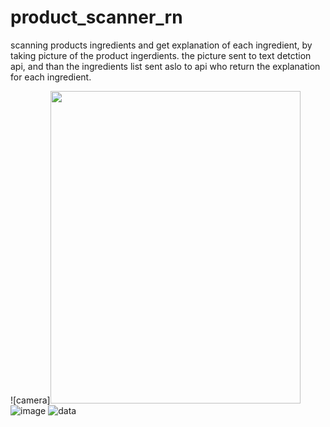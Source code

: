 # product_scanner_rn
scanning products ingredients and get explanation of each ingredient,
by taking picture of the product ingerdients.
the picture sent to text detction api,
and than the ingredients list sent aslo to api who return the explanation for each ingredient.



![camera]<img src="https://user-images.githubusercontent.com/89662938/187233195-67ad1311-5648-4250-8b5c-47aa2aabb3d2.jpeg" width="400" height="500">
![image](https://user-images.githubusercontent.com/89662938/187233194-fa440ef2-f0d3-46ec-822c-13ac18b19c58.jpeg)
![data](https://user-images.githubusercontent.com/89662938/187233197-389541b9-dba0-4e73-8aa6-8e91e8989aa4.jpeg)
